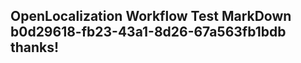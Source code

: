 <properties
ms.topic="hero-topic"
ms.test1="hero-topic"
ms.test2="test"/>

## OpenLocalization Workflow Test MarkDown b0d29618-fb23-43a1-8d26-67a563fb1bdb thanks!
